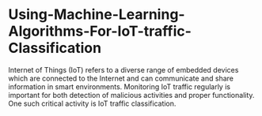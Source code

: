 # Using-Machine-Learning-Algorithms-For-IoT-traffic-Classification
Internet of Things (IoT) refers to a diverse range of embedded devices which are connected to the Internet and can communicate and share information in smart environments. Monitoring IoT traffic regularly is important for both detection of malicious activities and proper functionality. One such critical activity is IoT traffic classification. 
